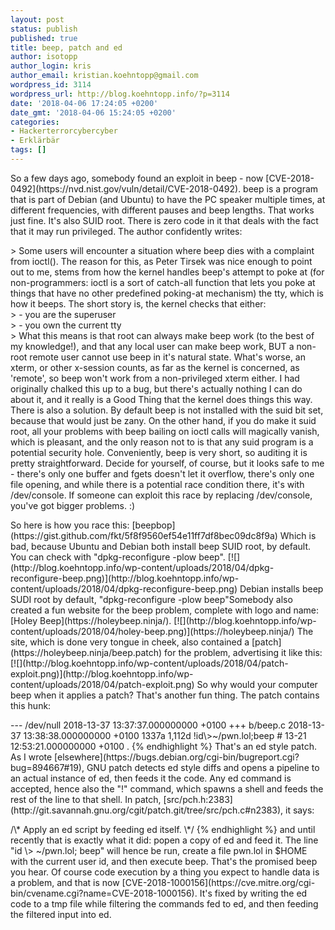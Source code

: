 ```yaml
---
layout: post
status: publish
published: true
title: beep, patch and ed
author: isotopp
author_login: kris
author_email: kristian.koehntopp@gmail.com
wordpress_id: 3114
wordpress_url: http://blog.koehntopp.info/?p=3114
date: '2018-04-06 17:24:05 +0200'
date_gmt: '2018-04-06 15:24:05 +0200'
categories:
- Hackerterrorcybercyber
- Erklärbär
tags: []
---
```

<p>So a few days ago, somebody found an exploit in beep - now [CVE-2018-0492](https://nvd.nist.gov/vuln/detail/CVE-2018-0492). beep is a program that is part of Debian (and Ubuntu) to have the PC speaker multiple times, at different frequencies, with different pauses and beep lengths. That works just fine. It's also SUID root. There is zero code in it that deals with the fact that it may run privileged. The author confidently writes:<!--more--></p>
<p>> Some users will encounter a situation where beep dies with a complaint from ioctl(). The reason for this, as Peter Tirsek was nice enough to point out to me, stems from how the kernel handles beep's attempt to poke at (for non-programmers: ioctl is a sort of catch-all function that lets you poke at things that have no other predefined poking-at mechanism) the tty, which is how it beeps. The short story is, the kernel checks that either:<br />
> - you are the superuser<br />
> - you own the current tty<br />
> What this means is that root can always make beep work (to the best of my knowledge!), and that any local user can make beep work, BUT a non-root remote user cannot use beep in it's natural state. What's worse, an xterm, or other x-session counts, as far as the kernel is concerned, as 'remote', so beep won't work from a non-privileged xterm either. I had originally chalked this up to a bug, but there's actually nothing I can do about it, and it really is a Good Thing that the kernel does things this way. There is also a solution. By default beep is not installed with the suid bit set, because that would just be zany. On the other hand, if you do make it suid root, all your problems with beep bailing on ioctl calls will magically vanish, which is pleasant, and the only reason not to is that any suid program is a potential security hole. Conveniently, beep is very short, so auditing it is pretty straightforward. Decide for yourself, of course, but it looks safe to me - there's only one buffer and fgets doesn't let it overflow, there's only one file opening, and while there is a potential race condition there, it's with /dev/console. If someone can exploit this race by replacing /dev/console, you've got bigger problems. :)</p>
<p> So here is how you race this: [beepbop](https://gist.github.com/fkt/5f8f9560ef54e11ff7df8bec09dc8f9a) Which is bad, because Ubuntu and Debian both install beep SUID root, by default. You can check with "dpkg-reconfigure -plow beep". [![](http://blog.koehntopp.info/wp-content/uploads/2018/04/dpkg-reconfigure-beep.png)](http://blog.koehntopp.info/wp-content/uploads/2018/04/dpkg-reconfigure-beep.png) Debian installs beep SUDI root by default, "dpkg-reconfigure -plow beep"Somebody also created a fun website for the beep problem, complete with logo and name: [Holey Beep](https://holeybeep.ninja/). [![](http://blog.koehntopp.info/wp-content/uploads/2018/04/holey-beep.png)](https://holeybeep.ninja/) The site, which is done very tongue in cheek, also contained a [patch](https://holeybeep.ninja/beep.patch) for the problem, advertising it like this: [![](http://blog.koehntopp.info/wp-content/uploads/2018/04/patch-exploit.png)](http://blog.koehntopp.info/wp-content/uploads/2018/04/patch-exploit.png) So why would your computer beep when it applies a patch? That's another fun thing. The patch contains this hunk: </p>
<p>    --- /dev/null 2018-13-37 13:37:37.000000000 +0100 +++ b/beep.c 2018-13-37 13:38:38.000000000 +0100 1337a 1,112d !id\>~/pwn.lol;beep # 13-21 12:53:21.000000000 +0100 . {% endhighlight %} That's an ed style patch. As I wrote [elsewhere](https://bugs.debian.org/cgi-bin/bugreport.cgi?bug=894667#19), GNU patch detects ed style diffs and opens a pipeline to an actual instance of ed, then feeds it the code. Any ed command is accepted, hence also the "!" command, which spawns a shell and feeds the rest of the line to that shell. In patch, [src/pch.h:2383](http://git.savannah.gnu.org/cgit/patch.git/tree/src/pch.c#n2383), it says: </p>
<p>         /\* Apply an ed script by feeding ed itself. \*/ {% endhighlight %} and until recently that is exactly what it did: popen a copy of ed and feed it. The line "id \> ~/pwn.lol; beep" will hence be run, create a file pwn.lol in $HOME with the current user id, and then execute beep. That's the promised beep you hear. Of course code execution by a thing you expect to handle data is a problem, and that is now [CVE-2018-1000156](https://cve.mitre.org/cgi-bin/cvename.cgi?name=CVE-2018-1000156). It's fixed by writing the ed code to a tmp file while filtering the commands fed to ed, and then feeding the filtered input into ed.</p>
